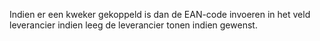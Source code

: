 Indien er een kweker gekoppeld is dan de EAN-code invoeren in het veld leverancier indien leeg de leverancier tonen indien gewenst.
